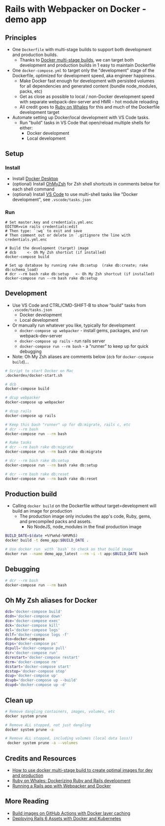 # Rails with Webpacker on Docker - demo app

## Principles

- One `Dockerfile` with multi-stage builds to support both development and production builds.
  - Thanks to [Docker multi-stage builds](https://docs.docker.com/develop/develop-images/multistage-build/), we can target both development and production builds in 1 easy to maintain Dockerfile
- One `docker-compose.yml` to target only the "development" stage of the Dockerfile, optimized for development speed, aka engineer happiness.
  - Make Docker fast enough for development with persisted volumes for all dependencies and generated content (bundle node_modules, packs, etc)
  - Get as close as possible to local / non-Docker development speed with separate webpack-dev-server and HMR - hot module reloading
  - All credit goes to [Ruby on Whales](https://evilmartians.com/chronicles/ruby-on-whales-docker-for-ruby-rails-development) for this and much of the Dockerfile development target
- Automate setting up Docker/local development with VS Code tasks.
  - Run "build" tasks in VS Code that open/reload multiple shells for either:
    - Docker development
    - Local development

## Setup

### Install

- Install [Docker Desktop](https://www.docker.com/products/docker-desktop)
- (optional) Install [OhMyZsh](https://ohmyz.sh/) for Zsh shell shortcuts in comments below for each shell command
- (optional) Install [VS Code](https://code.visualstudio.com/) to use multi-shell tasks like "Docker development", see `.vscode/tasks.json`

### Run

```shell
# Set master.key and credentials.yml.enc
EDITOR=vim rails credentials:edit
# Then type: `:wq` to exit and save
# Then comment out or delete in `.gitignore the line with credentials.yml.enc

# Build the development (target) image
# dcb     <- Oh My Zsh shortcut (if installed)
docker-compose build

# Set up database by running rake db:setup  (rake db:create; rake db:schema_load)
# dcr --rm bash rake db:setup   <- Oh My Zsh shortcut (if installed)
docker-compose run --rm bash rake db:setup
```

## Development

- Use VS Code and CTRL/CMD-SHIFT-B to show "build" tasks from `.vscode/tasks.json`
  - Docker development
  - Local development
- Or manually run whatever you like, typically for development
  - `docker-compose up webpacker` - install gems, packages, and run webpack-dev-server
  - `docker-compose up rails` - run rails server
  - `docker-compose run --rm bash` - a "runner" to keep up for quick debugging
- Note: Oh My Zsh aliases are comments below (`dcb` for `docker-compose build`)...

```bash
# Script to start Docker on Mac
.dockerdev/docker-start.sh

# dcb
docker-compose build

# dcup webpacker
docker-compose up webpacker

# dcup rails
docker-compose up rails

# Keep this bash "runner" up for db:migrate, rails c, etc
# dcr --rm bash
docker-compose run --rm bash

# Rake tasks
# dcr --rm bash rake db:migrate
docker-compose run --rm bash rake db:migrate

# dcr --rm bash rake db:setup
docker-compose run --rm bash rake db:setup

# dcr --rm bash rake db:reset
docker-compose run --rm bash rake db:reset
```

## Production build

- Calling `docker build` on the Dockerfile _without_ target=development will build an image for production
  - The production image only includes the app's code, Ruby, gems, and precompiled packs and assets.
    - No NodeJS, node_modules in the final production image

```bash
BUILD_DATE=$(date +%Y%m%d-%H%M%S)
docker build -t demo_app:$BUILD_DATE .

# Use docker run  with `bash` to check on that build image
docker run --name demo_app_latest --rm -i -t app:$BUILD_DATE bash
```

## Debugging

```bash
# dcr --rm bash
docker-compose run --rm bash
```

## Oh My Zsh aliases for Docker

```bash
dcb='docker-compose build'
dcdn='docker-compose down'
dce='docker-compose exec'
dck='docker-compose kill'
dcl='docker-compose logs'
dclf='docker-compose logs -f'
dco=docker-compose
dcps='docker-compose ps'
dcpull='docker-compose pull'
dcr='docker-compose run'
dcrestart='docker-compose restart'
dcrm='docker-compose rm'
dcstart='docker-compose start'
dcstop='docker-compose stop'
dcup='docker-compose up'
dcupb='docker-compose up --build'
dcupd='docker-compose up -d'
```

## Clean up

```bash
# Remove dangling containers, images, volumes, etc
docker system prune

# Remove ALL stopped, not just dangling
docker system prune -a

# Remove ALL stopped, including volumes (local data loss!)
 docker system prune -a --volumes
```

## Credits and Resources

- [How to use docker multi-stage build to create optimal images for dev and production](https://geshan.com.np/blog/2019/11/how-to-use-docker-multi-stage-build/)
- [Ruby on Whales: Dockerizing Ruby and Rails development](https://evilmartians.com/chronicles/ruby-on-whales-docker-for-ruby-rails-development)
- [Running a Rails app with Webpacker and Docker](https://medium.com/@dirkdk/running-a-rails-app-with-webpacker-and-docker-8d29153d3446)

## More Reading

- [Build images on GitHub Actions with Docker layer caching](https://evilmartians.com/chronicles/build-images-on-github-actions-with-docker-layer-caching)
- [Deploying Rails 6 Assets with Docker and Kubernetes](https://blog.cloud66.com/deploying-rails-6-assets-with-docker/)
